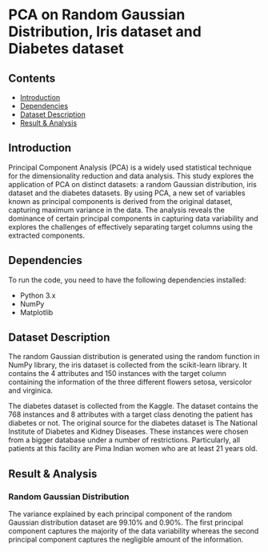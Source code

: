 # PCA on Random Gaussian Distribution, Iris dataset and Diabetes dataset

## Contents

- [Introduction](#introduction)
- [Dependencies](#dependencies)
- [Dataset Description](#dataset-description)
- [Result & Analysis](#result--analysis)

## Introduction

Principal Component Analysis (PCA) is a widely used statistical technique for the dimensionality reduction and data analysis. This study explores the application of PCA on distinct datasets: a random Gaussian distribution, iris dataset and the diabetes datasets. By using PCA, a new set of variables known as principal components is derived from the original dataset, capturing maximum variance in the data. The analysis reveals the dominance of certain principal components in capturing data variability and explores the challenges of effectively separating target columns using the extracted components.

## Dependencies

To run the code, you need to have the following dependencies installed:
- Python 3.x
- NumPy
- Matplotlib

## Dataset Description
The random Gaussian distribution is generated using the random function in NumPy library, the iris dataset is collected from the scikit-learn library. It contains the 4 attributes and 150 instances with the target column containing the information of the three different flowers setosa, versicolor and virginica.

The diabetes dataset is collected from the Kaggle. The dataset contains the 768 instances and 8 attributes with a target class denoting the patient has diabetes or not. The original source for the diabetes dataset is The National Institute of Diabetes and Kidney Diseases. These instances were chosen from a bigger database under a number of restrictions. Particularly, all patients at this facility are Pima Indian women who are at least 21 years old.

## Result & Analysis

### Random Gaussian Distribution
The variance
explained by each principal component of the random
Gaussian distribution dataset are 99.10% and 0.90%. The
first principal component captures the majority of the data
variability whereas the second principal component captures
the negligible amount of the information.


